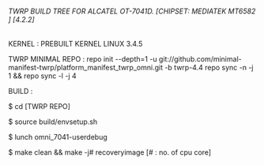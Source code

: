 ###### TWRP BUILD TREE FOR ALCATEL OT-7041D. [CHIPSET: MEDIATEK MT6582 ] [4.2.2]

KERNEL : PREBUILT KERNEL LINUX 3.4.5

TWRP MINIMAL REPO : 
repo init --depth=1 -u git://github.com/minimal-manifest-twrp/platform_manifest_twrp_omni.git -b twrp-4.4
repo sync -n -j 1 && repo sync -l -j 4

BUILD :

$ cd [TWRP REPO]

$ source build/envsetup.sh 

$ lunch omni_7041-userdebug 

$ make clean && make -j# recoveryimage [# : no. of cpu core]


